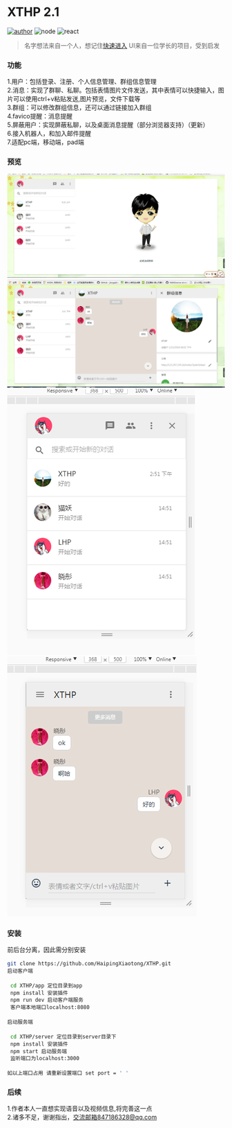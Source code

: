 # XTHP 2.1
[![author](https://img.shields.io/badge/author-HP%E6%B5%B7%E5%B9%B3-brightgreen.svg)](https://github.com/HaipingXiaotong)
![node](https://img.shields.io/badge/node-v6.2.2-yellow.svg)
![react](https://img.shields.io/badge/vue-2.0.0+-yellow.svg)

>名字想法来自一个人，想记住[快速进入](http://haiping13.cn) UI来自一位学长的项目，受到启发

### 功能

 1.用户：包括登录、注册、个人信息管理、群组信息管理<br>
 2.消息：实现了群聊、私聊。包括表情图片文件发送，其中表情可以快捷输入，图片可以使用ctrl+v粘贴发送,图片预览，文件下载等<br>
 3.群组：可以修改群组信息，还可以通过链接加入群组<br>
 4.favico提醒：消息提醒<br>
 5.屏蔽用户：实现屏蔽私聊，以及桌面消息提醒（部分浏览器支持）（更新）<br/>
 6.接入机器人，和加入邮件提醒<br>
 7.适配pc端，移动端，pad端

### 预览

![预览](./doc/images/view1.png)
![预览](./doc/images/view2.png) 
![预览](./doc/images/view3.png)
![预览](./doc/images/view4.png)

### 安装
  前后台分离，因此需分别安装

``` bash 
git clone https://github.com/HaipingXiaotong/XTHP.git
启动客户端

 cd XTHP/app 定位目录到app
 npm install 安装插件
 npm run dev 启动客户端服务
 客户端本地端口localhost:8080

启动服务端

 cd XTHP/server 定位目录到server目录下
 npm install 安装插件
 npm start 启动服务端
 监听端口为localhost:3000

如以上端口占用 请重新设置端口 set port = ' '
```

### 后续 
1.作者本人一直想实现语音以及视频信息,将完善这一点<br>
2.诸多不足，谢谢指出，交流邮箱847186328@qq.com

